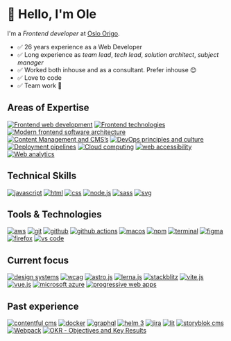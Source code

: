 # 👋 Hello, I'm Ole

I'm a _Frontend developer_ at [Oslo Origo](https://labs.oslo.kommune.no/).

- ✅ 26 years experience as a Web Developer
- ✅ Long experience as _team lead_, _tech lead_, _solution architect_, _subject manager_
- ✅ Worked both inhouse and as a consultant. Prefer inhouse 😊
- ✅ Love to code
- ✅ Team work 💝

## Areas of Expertise
<a href="#"><img src="https://img.shields.io/badge/frontend_web_development-web?style=for-the-badge&color=0099E5" alt="Frontend web development" /></a>
<a href="#"><img src="https://img.shields.io/badge/agile_methodologies-web?style=for-the-badge&color=A9225C" alt="Frontend technologies" /></a>
<a href="#"><img src="https://img.shields.io/badge/frontend_architecture-web?style=for-the-badge&color=981E32" alt="Modern frontend software architecture" /></a>
<a href="#"><img src="https://img.shields.io/badge/content_management-web?style=for-the-badge&color=FECC00" alt="Content Management and CMS’s" /></a>
<a href="#"><img src="https://img.shields.io/badge/devops-web?style=for-the-badge&color=68BC71" alt="DevOps principles and culture" /></a>
<a href="#"><img src="https://img.shields.io/badge/ci%2Fcd_%26_deployment_pipelines-web?style=for-the-badge&color=7F2B7B" alt="Deployment pipelines" /></a>
<a href="#"><img src="https://img.shields.io/badge/cloud_computing-web?style=for-the-badge&color=8BC0D0" alt="Cloud computing" /></a>
<a href="#"><img src="https://img.shields.io/badge/web_accessibility-web?style=for-the-badge&color=034b45" alt="web accessibility" /></a>
<a href="#"><img src="https://img.shields.io/badge/web_analytics-web?style=for-the-badge&color=4B5E40" alt="Web analytics" /></a>


## Technical Skills
<a href="#"><img src="https://img.shields.io/badge/javascript-javascript?logo=javascript&style=for-the-badge&color=F7DF1E&logoColor=000" alt="javascript" /></a>
<a href="#"><img src="https://img.shields.io/badge/html-html?logo=html5&style=for-the-badge&color=E34F26&logoColor=fff" alt="html" /></a>
<a href="#"><img src="https://img.shields.io/badge/css-css?logo=css3&style=for-the-badge&color=1572B6&logoColor=fff" alt="css" /></a>
<a href="#"><img src="https://img.shields.io/badge/node.js-nodedotjs?logo=nodedotjs&style=for-the-badge&color=339933&logoColor=fff" alt="node.js" /></a>
<a href="#"><img src="https://img.shields.io/badge/sass-sass?logo=sass&style=for-the-badge&color=CC6699&logoColor=fff" alt="sass" /></a>
<a href="#"><img src="https://img.shields.io/badge/svg-svg?logo=svg&style=for-the-badge&color=FFB13B&logoColor=000" alt="svg" /></a>

## Tools & Technologies
<a href="#"><img src="https://img.shields.io/badge/amazon_web_services-amazon?logo=amazonaws&style=for-the-badge&color=232F3E&logoColor=fff" alt="aws" /></a>
<a href="#"><img src="https://img.shields.io/badge/git-git?logo=git&style=for-the-badge&color=F05032&logoColor=fff" alt="git" /></a>
<a href="#"><img src="https://img.shields.io/badge/github-github?logo=github&style=for-the-badge&color=181717&logoColor=fff" alt="github" /></a>
<a href="#"><img src="https://img.shields.io/badge/github_actions-githubactions?logo=githubactions&style=for-the-badge&color=2088FF&logoColor=fff" alt="github actions" /></a>
<a href="#"><img src="https://img.shields.io/badge/macos-macos?logo=macos&style=for-the-badge&color=000&logoColor=fff" alt="macos" /></a>
<a href="#"><img src="https://img.shields.io/badge/npm-npm?logo=npm&style=for-the-badge&color=CB3837&logoColor=fff" alt="npm" /></a>
<a href="#"><img src="https://img.shields.io/badge/terminal-iterm2?logo=iterm2&style=for-the-badge&color=000&logoColor=fff" alt="terminal" /></a>
<a href="#"><img src="https://img.shields.io/badge/figma-figma?logo=figma&style=for-the-badge&color=F24E1E&logoColor=fff" alt="figma" /></a>
<a href="#"><img src="https://img.shields.io/badge/firefox-firefox?logo=firefox&style=for-the-badge&color=FF7139&logoColor=fff" alt="firefox" /></a>
<a href="#"><img src="https://img.shields.io/badge/vs_code-visualstudiocode?logo=visualstudiocode&style=for-the-badge&color=5C2D91&logoColor=fff" alt="vs code" /></a>

## Current focus
<a href="#"><img src="https://img.shields.io/badge/design_systems-web?style=for-the-badge&color=2a2859" alt="design systems" /></a>
<a href="#"><img src="https://img.shields.io/badge/wcag-web?style=for-the-badge&color=005A9C" alt="wcag" /></a>
<a href="#"><img src="https://img.shields.io/badge/astro.js-astro?logo=astro&style=for-the-badge&color=FF5D01&logoColor=fff" alt="astro.js" /></a>
<a href="#"><img src="https://img.shields.io/badge/lerna.js-web?logo=lerna&style=for-the-badge&color=9333EA&logoColor=fff" alt="lerna.js" /></a>
<a href="#"><img src="https://img.shields.io/badge/stackblitz-stackblitz?logo=stackblitz&style=for-the-badge&color=1269D3&logoColor=fff" alt="stackblitz" /></a>
<a href="#"><img src="https://img.shields.io/badge/vite.js-vite?logo=vite&style=for-the-badge&color=646CFF&logoColor=fff" alt="vite.js" /></a>
<a href="#"><img src="https://img.shields.io/badge/vue.js-vuejs?logo=vue.js&style=for-the-badge&color=4FC08D&logoColor=fff" alt="vue.js" /></a>
<a href="#"><img src="https://img.shields.io/badge/microsoft_azure-microsoftazure?logo=microsoftazure&style=for-the-badge&color=0078D4&logoColor=fff" alt="microsoft azure" /></a>
<a href="#"><img src="https://img.shields.io/badge/pwa-pwa?logo=pwa&style=for-the-badge&color=5A0FC8&logoColor=fff" alt="progressive web apps" /></a>

## Past experience
<a href="#"><img src="https://img.shields.io/badge/contentful_cms-contentful?logo=contentful&style=for-the-badge&color=2478CC&logoColor=fff" alt="contentful cms" /></a>
<a href="#"><img src="https://img.shields.io/badge/docker-docker?logo=docker&style=for-the-badge&color=2496ED&logoColor=fff" alt="docker" /></a>
<a href="#"><img src="https://img.shields.io/badge/graphql-graphql?logo=graphql&style=for-the-badge&color=E10098&logoColor=fff" alt="graphql" /></a>
<a href="#"><img src="https://img.shields.io/badge/helm-web?logo=helm&style=for-the-badge&color=0F1689&logoColor=fff" alt="helm 3" /></a>
<a href="#"><img src="https://img.shields.io/badge/jira-jira?logo=jira&style=for-the-badge&color=0052CC&logoColor=fff" alt="jira" /></a>
<a href="#"><img src="https://img.shields.io/badge/lit-lit?logo=lit&style=for-the-badge&color=324FFF&logoColor=fff" alt="lit" /></a>
<a href="#"><img src="https://img.shields.io/badge/storyblok_cms-storyblok?logo=storyblok&style=for-the-badge&color=09B3AF&logoColor=fff" alt="storyblok cms" /></a>
<a href="#"><img src="https://img.shields.io/badge/webpack-webpack?logo=webpack&style=for-the-badge&color=8DD6F9&logoColor=000" alt="Webpack" /></a>
<a href="#"><img src="https://img.shields.io/badge/okr-web?style=for-the-badge&color=FF9A00" alt="OKR - Objectives and Key Results" /></a>


